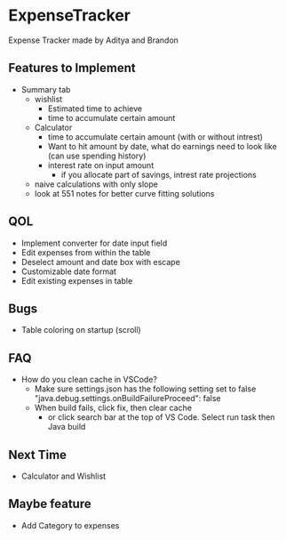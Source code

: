 # ExpenseTracker
Expense Tracker made by Aditya and Brandon

## Features to Implement

- Summary tab
	- wishlist
		- Estimated time to achieve
		- time to accumulate certain amount
	- Calculator
		- time to accumulate certain amount (with or without intrest)
		- Want to hit amount by date, what do earnings need to look like (can use spending history)
		- interest rate on input amount
			- if you allocate part of savings, intrest rate projections
	- naive calculations with only slope
	- look at 551 notes for better curve fitting solutions

## QOL
- Implement converter for date input field
- Edit expenses from within the table
- Deselect amount and date box with escape
- Customizable date format
- Edit existing expenses in table


## Bugs
- Table coloring on startup (scroll)


## FAQ
- How do you clean cache in VSCode?
	- Make sure settings.json has the following setting set to false "java.debug.settings.onBuildFailureProceed": false
	- When build fails, click fix, then clear cache
		- or click search bar at the top of VS Code. Select run task then Java build

## Next Time
- Calculator and Wishlist

## Maybe feature
- Add Category to expenses
